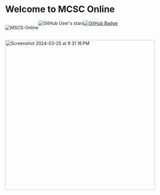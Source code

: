 # Welcome to MCSC Online

<div style="display: flex;">
<p align="left"> 
  <img src="https://komarev.com/ghpvc/?username=MSCS-Online&label=Profile%20views&color=0e75b6&style=flat" alt="MSCS-Online" /> 
</p><img src="https://img.shields.io/github/stars/MSCS-Online?style=social" alt="GitHub User's stars">
  <a href="https://github.com/MSCS-Online?tab=followers"><img src="https://img.shields.io/github/followers/MSCS-Online?label=Followers&style=social" alt="GitHub Badge"></a>
</div><br>
<img width="477" alt="Screenshot 2024-03-25 at 9 31 16 PM" src="https://github.com/MSCS-Online/.github/assets/31228460/d0725bb6-1a69-419f-8168-d72a702d2f90">
